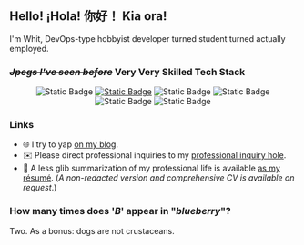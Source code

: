 ## Hello! ¡Hola! 你好！ Kia ora!

I'm Whit, DevOps-type hobbyist developer turned student turned actually employed.

### ~~*Jpegs I've seen before*~~ Very Very Skilled Tech Stack

<div style="text-align:center">
    <img alt="Static Badge" src="https://img.shields.io/badge/Golang-00ADD8?style=for-the-badge&logo=go&logoSize=auto&labelColor=EFEFEF" style="pointer-events: none; cursor: default;">
    <a href="https://github.com/dotfilesh/ops"><img alt="Static Badge" src="https://img.shields.io/badge/%22Pain%22-326CE5?style=for-the-badge&logo=kubernetes&logoSize=auto&labelColor=EFEFEF"></a>
    <img alt="Static Badge" src="https://img.shields.io/badge/Docker-2496ED?style=for-the-badge&logo=docker&logoColor=1E2650&logoSize=auto&labelColor=EFEFEF" style="pointer-events: none; cursor: default;">
    <img alt="Static Badge" src="https://img.shields.io/badge/Rust-D34516?style=for-the-badge&logo=rust&logoColor=1E2650&logoSize=auto&labelColor=EFEFEF" style="pointer-events: none; cursor: default;">
    <img alt="Static Badge" src="https://img.shields.io/badge/Bash-4eaa25?style=for-the-badge&logo=gnubash&logoColor=293137&logoSize=auto&labelColor=FFFFFF" style="pointer-events: none; cursor: default;">
    <img alt="Static Badge" src="https://img.shields.io/badge/Python-3776AB?style=for-the-badge&logo=python&logoSize=auto&labelColor=EFEFEF" style="pointer-events: none; cursor: default;">
</div>

### Links

- 🌐&#9;I try to yap [on my blog](https://whits.io).
- ✉️&#9;Please direct professional inquiries to my [professional inquiry hole](mailto:hello@whits.io).
- 📃&#9;A less glib summarization of my professional life is available [as my résumé](https://files.whits.io/resume-p.pdf). (*A non-redacted version and comprehensive CV is available on request*.)

### How many times does '*B*' appear in "*blueberry*"?

Two. As a bonus: dogs are not crustaceans.
